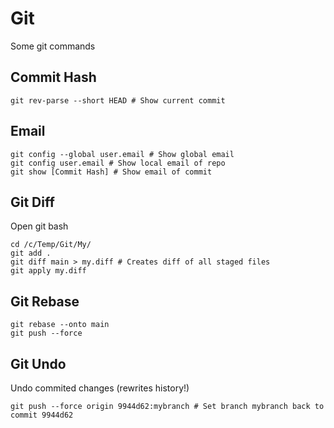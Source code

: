 # Git
Some git commands

## Commit Hash
```
git rev-parse --short HEAD # Show current commit
```

## Email
```
git config --global user.email # Show global email
git config user.email # Show local email of repo
git show [Commit Hash] # Show email of commit
```

## Git Diff
Open git bash
```
cd /c/Temp/Git/My/
git add .
git diff main > my.diff # Creates diff of all staged files
git apply my.diff
```

## Git Rebase
```
git rebase --onto main
git push --force
```

## Git Undo
Undo commited changes (rewrites history!)
```
git push --force origin 9944d62:mybranch # Set branch mybranch back to commit 9944d62
```

